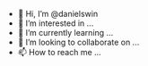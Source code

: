 - 👋 Hi, I’m @danielswin
- 👀 I’m interested in ...
- 🌱 I’m currently learning ...
- 💞️ I’m looking to collaborate on ...
- 📫 How to reach me ...

<!---
danielswin/danielswin is a ✨ special ✨ repository because its `README.md` (this file) appears on your GitHub profile.
You can click the Preview link to take a look at your changes.
--->
